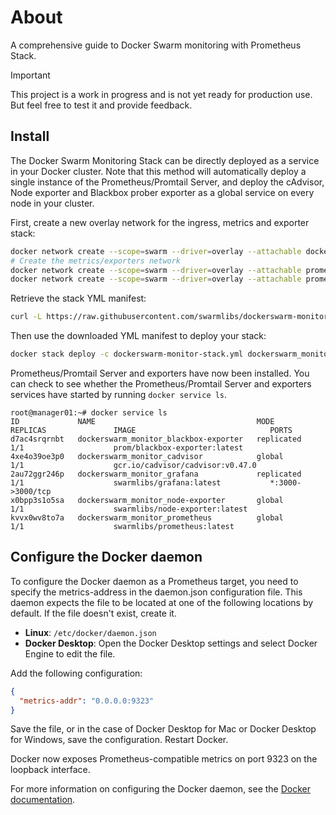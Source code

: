 # About

A comprehensive guide to Docker Swarm monitoring with Prometheus Stack.

> [!IMPORTANT]
> This project is a work in progress and is not yet ready for production use.
> But feel free to test it and provide feedback.

## Install

The Docker Swarm Monitoring Stack can be directly deployed as a service in your Docker cluster. Note that this method will automatically deploy a single instance of the Prometheus/Promtail Server, and deploy the cAdvisor, Node exporter and Blackbox prober exporter as a global service on every node in your cluster.

First, create a new overlay network for the ingress, metrics and exporter stack:

```sh
docker network create --scope=swarm --driver=overlay --attachable dockerswarm_ingress
# Create the metrics/exporters network
docker network create --scope=swarm --driver=overlay --attachable prometheus
docker network create --scope=swarm --driver=overlay --attachable prometheus_gwnetwork
```

Retrieve the stack YML manifest:

```sh
curl -L https://raw.githubusercontent.com/swarmlibs/dockerswarm-monitor/main/docker-stack/dockerswarm-monitor-stack.yml -o dockerswarm-monitor-stack.yml
```

Then use the downloaded YML manifest to deploy your stack:

```sh
docker stack deploy -c dockerswarm-monitor-stack.yml dockerswarm_monitor
```

Prometheus/Promtail Server and exporters have now been installed. You can check to see whether the Prometheus/Promtail Server and exporters services have started by running `docker service ls`.

```
root@manager01:~# docker service ls
ID             NAME                                    MODE         REPLICAS               IMAGE                              PORTS
d7ac4srqrnbt   dockerswarm_monitor_blackbox-exporter   replicated   1/1                    prom/blackbox-exporter:latest      
4xe4o39oe3p0   dockerswarm_monitor_cadvisor            global       1/1                    gcr.io/cadvisor/cadvisor:v0.47.0   
2au72ggr246p   dockerswarm_monitor_grafana             replicated   1/1                    swarmlibs/grafana:latest           *:3000->3000/tcp
x0bpp3s1o5sa   dockerswarm_monitor_node-exporter       global       1/1                    swarmlibs/node-exporter:latest
kvvx0wv8to7a   dockerswarm_monitor_prometheus          global       1/1                    swarmlibs/prometheus:latest
```

## Configure the Docker daemon

To configure the Docker daemon as a Prometheus target, you need to specify the metrics-address in the daemon.json configuration file. This daemon expects the file to be located at one of the following locations by default. If the file doesn't exist, create it.

* **Linux**: `/etc/docker/daemon.json`
* **Docker Desktop**: Open the Docker Desktop settings and select Docker Engine to edit the file.

Add the following configuration:

```json
{
  "metrics-addr": "0.0.0.0:9323"
}
```

Save the file, or in the case of Docker Desktop for Mac or Docker Desktop for Windows, save the configuration. Restart Docker.

Docker now exposes Prometheus-compatible metrics on port 9323 on the loopback interface.

For more information on configuring the Docker daemon, see the [Docker documentation](https://docs.docker.com/config/daemon/prometheus/).
